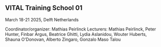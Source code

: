 ## VITAL Training School 01
March 18-21 2025, Delft Netherlands

Coordinator/organizer: Mathias Peirlinck
Lecturers: Mathias Peirlinck, Peter Hunter, Finbar Argus, Beatrice Ghitti, Lydia Aslanidou, Wouter Huberts, Shauna O'Donovan, Alberto Zingaro, Gonzalo Maso Talou
